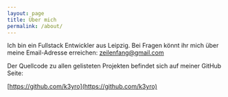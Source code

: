 ```yaml
---
layout: page
title: Über mich
permalink: /about/
---
```


Ich bin ein Fullstack Entwickler aus Leipzig. Bei Fragen könnt ihr mich über meine Email-Adresse erreichen:
zeilenfang@gmail.com

Der Quellcode zu allen gelisteten Projekten befindet sich auf meiner GitHub Seite:

[https://github.com/k3yro](https://github.com/k3yro)
